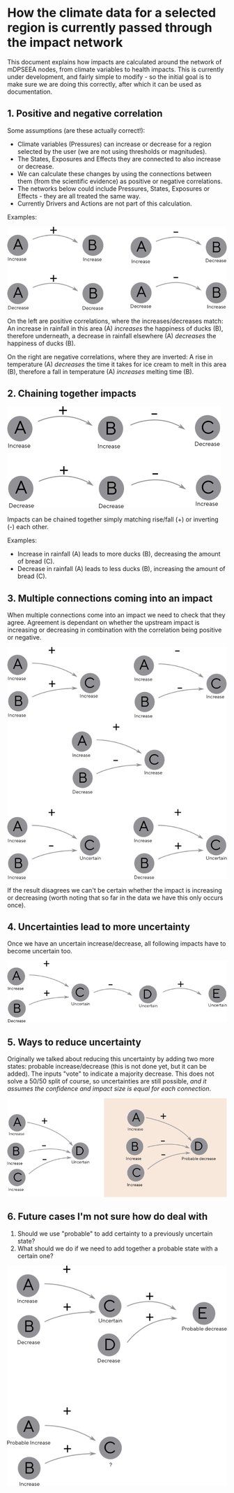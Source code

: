 # How the climate data for a selected region is currently passed through the impact network

This document explains how impacts are calculated around the network
of mDPSEEA nodes, from climate variables to health impacts. This is
currently under development, and fairly simple to modify - so the
initial goal is to make sure we are doing this correctly, after which
it can be used as documentation.
    
## 1. Positive and negative correlation

Some assumptions (are these actually correct!):

* Climate variables (Pressures) can increase or decrease for a region
  selected by the user (we are not using thresholds or magnitudes).
* The States, Exposures and Effects they are connected to also
  increase or decrease.
* We can calculate these changes by using the connections between them
  (from the scientific evidence) as positive or negative correlations.    
* The networks below could include Pressures, States, Exposures or
  Effects - they are all treated the same way.
* Currently Drivers and Actions are not part of this calculation.
    
Examples:
        
![](images/single.png)

On the left are positive correlations, where the increases/decreases
match: An increase in rainfall in this area (A) *increases* the
happiness of ducks (B), therefore underneath, a decrease in rainfall
elsewhere (A) *decreases* the happiness of ducks (B).

On the right are negative correlations, where they are inverted: A
rise in temperature (A) *decreases* the time it takes for ice cream to
melt in this area (B), therefore a fall in temperature (A) *increases*
melting time (B).

## 2. Chaining together impacts

![](images/double.png)

Impacts can be chained together simply matching rise/fall (+) or
inverting (-) each other.

Examples:

* Increase in rainfall (A) leads to more ducks (B), decreasing the amount of bread (C).
* Decrease in rainfall (A) leads to less ducks (B), increasing the amount of bread (C).

## 3. Multiple connections coming into an impact

When multiple connections come into an impact we need to check that
they agree. Agreement is dependant on whether the upstream impact is
increasing or decreasing in combination with the correlation being
positive or negative.
    
![](images/adding.png)

If the result disagrees we can't be certain whether the impact is
increasing or decreasing (worth noting that so far in the data we have
this only occurs once).

## 4. Uncertainties lead to more uncertainty

Once we have an uncertain increase/decrease, all following impacts
have to become uncertain too.

![](images/uncertain-more.png)

## 5. Ways to reduce uncertainty

Originally we talked about reducing this uncertainty by adding two
more states: probable increase/decrease (this is not done yet, but it
can be added). The inputs "vote" to indicate a majority decrease. This
does not solve a 50/50 split of course, so uncertainties are still
possible, *and it assumes the confidence and impact size is equal for
each connection*.
    
![](images/probable.png)

## 6. Future cases I'm not sure how do deal with

1. Should we use "probable" to add certainty to a previously uncertain state?
2. What should we do if we need to add together a probable state with a certain one?

![](images/probable2.png)

